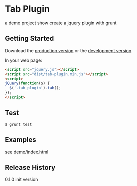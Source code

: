 # Tab Plugin

a demo project show create a jquery plugin with grunt

## Getting Started
Download the [production version][min] or the [development version][max].

[min]: https://raw.github.com/lyuehh/grunt_demo_jquery_tab/master/dist/tab-plugin.min.js
[max]: https://raw.github.com/lyuehh/grunt_demo_jquery_tab/master/dist/tab-plugin.js

In your web page:

```html
<script src="jquery.js"></script>
<script src="dist/tab-plugin.min.js"></script>
<script>
jQuery(function($) {
  $('.tab_plugin').tab();
});
</script>
```
## Test

```
$ grunt test
```

## Examples
see demo/index.html

## Release History
0.1.0 init version
